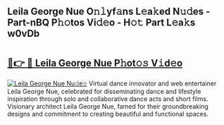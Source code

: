 ## Leila George Nue O𝚗𝚕yf𝚊ns L𝚎a𝚔ed N𝚞𝚍es - Part-nBQ P𝚑𝚘tos Vi𝚍𝚎o - H𝚘𝚝 Part L𝚎a𝚔s w0vDb

# <h2><a href="http://kf9dc41.oniu.top/?m=Leila+George+Nue">🔗👉 🔴 Leila George Nue P𝚑ot𝚘𝚜 V𝚒d𝚎o</a></h2>

[![Leila George Nue Nu𝚍e𝚜](https://i.imgur.com/0qMVB7G.gif)](http://kf9dc41.oniu.top/?m=Leila+George+Nue)
Virtual dance innovator and web entertainer Leila George Nue, celebrated for disseminating dance and lifestyle inspiration through solo and collaborative dance acts and short films. Visionary architect Leila George Nue, famed for their groundbreaking designs and commitment to creating beautiful and functional spaces.  
